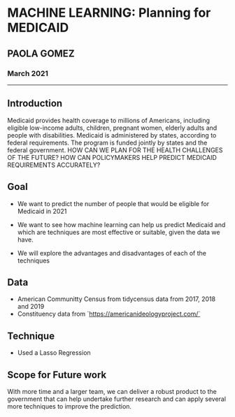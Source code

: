 # MACHINE LEARNING: Planning for MEDICAID

## PAOLA GOMEZ
### March 2021
--------

## Introduction 

Medicaid provides health coverage to millions of Americans, including eligible low-income adults, children, pregnant women, elderly adults and people with disabilities. Medicaid is administered by states, according to federal requirements. The program is funded jointly by states and the federal government.
HOW CAN WE PLAN FOR THE HEALTH CHALLENGES OF THE FUTURE? 
HOW CAN POLICYMAKERS HELP PREDICT MEDICAID REQUIREMENTS ACCURATELY?

## Goal
- We want to predict the number of people that would be eligible for Medicaid in 2021

- We want to see how machine learning can help us predict Medicaid and which are techniques are most effective or suitable, given the data we have. 

- We will explore the advantages and disadvantages of each of the techniques


## Data
- American Communitty Census from tidycensus data from 2017, 2018 and 2019
- Constituency data from `https://americanideologyproject.com/´


## Technique

- Used a Lasso Regression 

## Scope for Future work 
With more time and a larger team, we can deliver a robust product to the government that can help undertake further research and can apply several more techniques to improve the prediction.
